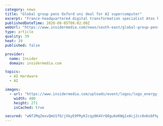 ```yaml
---
category: news
title: "Global group pens Oxford uni deal for AI supercomputer"
excerpt: "France-headquartered digital transformation specialist Atos has signed a four-year contract worth £5m with the University of Oxford to develop a new artificial intelligence (AI) supercomputer."
publishedDateTime: 2020-08-05T08:02:00Z
webUrl: "https://www.insidermedia.com/news/south-east/global-group-pens-oxford-uni-deal-for-ai-supercomputer"
type: article
quality: 39
heat: 39
published: false

provider:
  name: Insider
  domain: insidermedia.com

topics:
  - AI Hardware
  - AI

images:
  - url: "https://www.insidermedia.com/uploads/event/logos/logo_energy_putting_the_power_in_your_hands.jpg"
    width: 400
    height: 271
    isCached: true

secured: "wNf2MqZmxvQmU1fO/jXkyE9PRyKIcqy0K4VrQ8gu6eKWg1x8cj2cc0oKobFhpmCOUzIi1PuB7Xh2ygAXjY4VHNK3v4GOYz9GM7DfluzcYxr3/MC6vquUezrjMYe/rDMdE028uXLIzS7Y7LyjF1R3pWhNrzxQNoBMVBFfrZI/fBL3M12H1XV/lS9djR8dOM86SYr+ub6MYnPzXC6SVVLWBbkg7r+aXlZs3k4ML/4nEMhIazn+O2OFOToJFB1ZeFJ6paqiT6lrjb6nqRsE23ecWMGVkD3ODc3Mh9gWLMOmhg0UxKt+T6Wl8a7EFeBVthvcW7JaqbbBZLKzLbnt7cLi6w==;NIH+YIMcJEJGwUuZgtYlew=="
---
```


